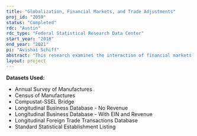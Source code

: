 ```yaml
---
title: "Globalization, Financial Markets, and Trade Adjustments"
proj_id: "2059"
status: "Completed"
rdc: "Austin"
rdc_type: "Federal Statistical Research Data Center"
start_year: "2018"
end_year: "2021"
pi: "Avishai Schiff"
abstract: "This research examines the interaction of financial markets and trade shocks on the domestic manufacturing sector. The analysis combines data on exposure to foreign trade with restricted-use microdata on employment (from the Longitudinal Business Database and Business Register), manufacturing activity (from the Census of Manufactures and Annual Survey of Manufactures), on imports and exports (from the Longitudinal Firm Trade Transaction Database), and with publicly available data on firm financials. The goal of the research is to measure the extent to which financial frictions affect adjustment to trade at public and private firms. The relevant margins of adjustment include employment, firm entry and exit, factor adjustments, and entry into import and export markets. In addition, this research also examines how increased trade exposure affects industry merger and consolidation patterns."
layout: project
---
```


**Datasets Used:**

  - Annual Survey of Manufactures 
  - Census of Manufactures 
  - Compustat-SSEL Bridge 
  - Longitudinal Business Database - No Revenue 
  - Longitudinal Business Database - With EIN and Revenue 
  - Longitudinal Foreign Trade Transactions Database 
  - Standard Statistical Establishment Listing 

